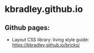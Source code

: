 # kbradley.github.io

## Github pages:
* Layout CSS library: living style guide:<br>
https://kbradley.github.io/bricks/
